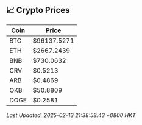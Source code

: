 ## 📈 Crypto Prices

| Coin | Price |
| ---- | ----- |
| BTC | $96137.5271 |
| ETH | $2667.2439 |
| BNB | $730.0632 |
| CRV | $0.5213 |
| ARB | $0.4869 |
| OKB | $50.8809 |
| DOGE | $0.2581 |

_Last Updated: 2025-02-13 21:38:58.43 +0800 HKT_